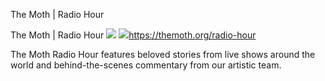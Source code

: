 The Moth | Radio Hour

The Moth | Radio Hour
![](../_resources/9cfebdc2f82f6f60ed13e2076bcf6598.png)
![](../_resources/04cc3e7ce76bb0f484bce4fb35f41df7.png)https://themoth.org/radio-hour

The Moth Radio Hour features beloved stories from live shows around the world and behind-the-scenes commentary from our artistic team.